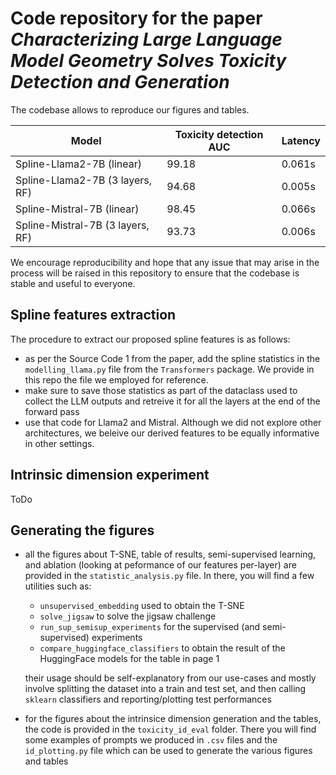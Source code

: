# Code repository for the paper *Characterizing Large Language Model Geometry Solves Toxicity Detection and Generation*

The codebase allows to reproduce our figures and tables. 

| Model | Toxicity detection AUC | Latency |
| ----- | ------- | ---------------------- |
|Spline-Llama2-7B (linear) | 99.18 | 0.061s|
|Spline-Llama2-7B (3 layers, RF) | 94.68 | 0.005s|
|Spline-Mistral-7B (linear) | 98.45 | 0.066s |
|Spline-Mistral-7B (3 layers, RF) |  93.73 | 0.006s|

We encourage reproducibility and hope that any issue that may arise in the process will be raised in this repository to ensure that the codebase is stable and useful to everyone.

## Spline features extraction

The procedure to extract our proposed spline features is as follows:
- as per the Source Code 1 from the paper, add the spline statistics in the `modelling_llama.py` file from the `Transformers` package. We provide in this repo the file we employed for reference.
- make sure to save those statistics as part of the dataclass used to collect the LLM outputs and retreive it for all the layers at the end of the forward pass
- use that code for Llama2 and Mistral. Although we did not explore other architectures, we beleive our derived features to be equally informative in other settings.


## Intrinsic dimension experiment

ToDo


## Generating the figures

- all the figures about T-SNE, table of results, semi-supervised learning, and ablation (looking at peformance of our features per-layer) are provided in the `statistic_analysis.py` file. In there, you will find a few utilities such as:
  -  `unsupervised_embedding` used to obtain the T-SNE
  - `solve_jigsaw` to solve the jigsaw challenge
  - `run_sup_semisup_experiments` for the supervised (and semi-supervised) experiments
  - `compare_huggingface_classifiers` to obtain the result of the HuggingFace models for the table in page 1
  
  their usage should be self-explanatory from our use-cases and mostly involve splitting the dataset into a train and test set, and then calling `sklearn` classifiers and reporting/plotting test performances

- for the figures about the intrinsice dimension generation and the tables, the code is provided in the `toxicity_id_eval` folder. There you will find some examples of prompts we produced in `.csv` files and the `id_plotting.py` file which can be used to generate the various figures and tables